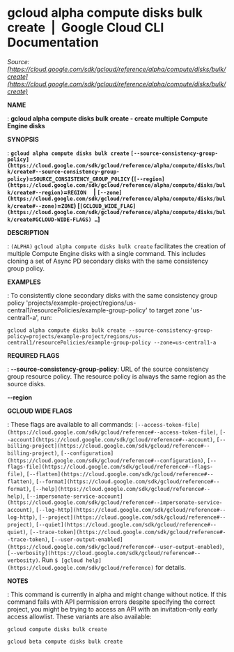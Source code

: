 # gcloud alpha compute disks bulk create  |  Google Cloud CLI Documentation

*Source: [https://cloud.google.com/sdk/gcloud/reference/alpha/compute/disks/bulk/create](https://cloud.google.com/sdk/gcloud/reference/alpha/compute/disks/bulk/create)*

**NAME**

: **gcloud alpha compute disks bulk create - create multiple Compute Engine disks**

**SYNOPSIS**

: **`gcloud alpha compute disks bulk create` `[--source-consistency-group-policy](https://cloud.google.com/sdk/gcloud/reference/alpha/compute/disks/bulk/create#--source-consistency-group-policy)`=`SOURCE_CONSISTENCY_GROUP_POLICY` (`[--region](https://cloud.google.com/sdk/gcloud/reference/alpha/compute/disks/bulk/create#--region)`=`REGION`     | `[--zone](https://cloud.google.com/sdk/gcloud/reference/alpha/compute/disks/bulk/create#--zone)`=`ZONE`) [`[GCLOUD_WIDE_FLAG](https://cloud.google.com/sdk/gcloud/reference/alpha/compute/disks/bulk/create#GCLOUD-WIDE-FLAGS) …`]**

**DESCRIPTION**

: `(ALPHA)` `gcloud alpha compute disks bulk create`
facilitates the creation of multiple Compute Engine disks with a single command.
This includes cloning a set of Async PD secondary disks with the same
consistency group policy.

**EXAMPLES**

: To consistently clone secondary disks with the same consistency group policy
'projects/example-project/regions/us-central1/resourcePolicies/example-group-policy'
to target zone 'us-central1-a', run:

```
gcloud alpha compute disks bulk create --source-consistency-group-policy=projects/example-project/regions/us-central1/resourcePolicies/example-group-policy --zone=us-central1-a
```

**REQUIRED FLAGS**

: **--source-consistency-group-policy**:
URL of the source consistency group resource policy. The resource policy is
always the same region as the source disks.

**--region**

**GCLOUD WIDE FLAGS**

: These flags are available to all commands: `[--access-token-file](https://cloud.google.com/sdk/gcloud/reference#--access-token-file)`,
`[--account](https://cloud.google.com/sdk/gcloud/reference#--account)`, `[--billing-project](https://cloud.google.com/sdk/gcloud/reference#--billing-project)`,
`[--configuration](https://cloud.google.com/sdk/gcloud/reference#--configuration)`,
`[--flags-file](https://cloud.google.com/sdk/gcloud/reference#--flags-file)`,
`[--flatten](https://cloud.google.com/sdk/gcloud/reference#--flatten)`, `[--format](https://cloud.google.com/sdk/gcloud/reference#--format)`, `[--help](https://cloud.google.com/sdk/gcloud/reference#--help)`, `[--impersonate-service-account](https://cloud.google.com/sdk/gcloud/reference#--impersonate-service-account)`,
`[--log-http](https://cloud.google.com/sdk/gcloud/reference#--log-http)`,
`[--project](https://cloud.google.com/sdk/gcloud/reference#--project)`, `[--quiet](https://cloud.google.com/sdk/gcloud/reference#--quiet)`, `[--trace-token](https://cloud.google.com/sdk/gcloud/reference#--trace-token)`, `[--user-output-enabled](https://cloud.google.com/sdk/gcloud/reference#--user-output-enabled)`,
`[--verbosity](https://cloud.google.com/sdk/gcloud/reference#--verbosity)`.
Run `$ [gcloud help](https://cloud.google.com/sdk/gcloud/reference)` for details.

**NOTES**

: This command is currently in alpha and might change without notice. If this
command fails with API permission errors despite specifying the correct project,
you might be trying to access an API with an invitation-only early access
allowlist. These variants are also available:

```
gcloud compute disks bulk create
```

```
gcloud beta compute disks bulk create
```